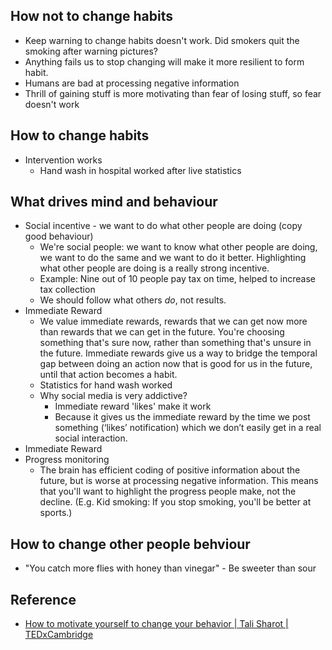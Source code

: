 ## How not to change habits

* Keep warning to change habits doesn't work. Did smokers quit the smoking after warning pictures?
* Anything fails us to stop changing will make it more resilient to form habit.
* Humans are bad at processing negative information
* Thrill of gaining stuff is more motivating than fear of losing stuff, so fear doesn't work

## How to change habits

* Intervention works
  * Hand wash in hospital worked after live statistics

## What drives mind and behaviour

* Social incentive - we want to do what other people are doing (copy good behaviour)
  * We're social people: we want to know what other people are doing, we want to do the same and we want to do it better. Highlighting what other people are doing is a really strong incentive.
  * Example: Nine out of 10 people pay tax on time, helped to increase tax collection
  * We should follow what others *do*, not results.
* Immediate Reward
  * We value immediate rewards, rewards that we can get now more than rewards that we can get in the future. You're choosing something that's sure now, rather than something that's unsure in the future. Immediate rewards give us a way to bridge the temporal gap between doing an action now that is good for us in the future, until that action becomes a habit.
  * Statistics for hand wash worked
  * Why social media is very addictive?
    * Immediate reward 'likes' make it work
    * Because it gives us the immediate reward by the time we post something (‘likes’ notification) which we don’t easily get in a real social interaction.  
* Immediate Reward
* Progress monitoring
  * The brain has efficient coding of positive information about the future, but is worse at processing negative information. This means that you'll want to highlight the progress people make, not the decline. (E.g. Kid smoking: If you stop smoking, you'll be better at sports.)


## How to change other people behviour

* "You catch more flies with honey than vinegar" - Be sweeter than sour

## Reference

* [How to motivate yourself to change your behavior | Tali Sharot | TEDxCambridge](https://www.youtube.com/watch?v=xp0O2vi8DX4)